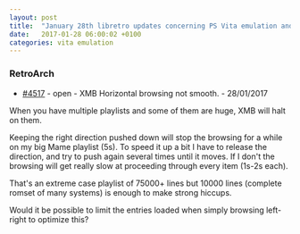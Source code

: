 ```yaml
---
layout: post
title:  "January 28th libretro updates concerning PS Vita emulation and emulators"
date:   2017-01-28 06:00:02 +0100
categories: vita emulation
---
```


### RetroArch
- [#4517](https://github.com/libretro/RetroArch/issues/4517) - open - XMB Horizontal browsing not smooth. - 28/01/2017

When you have multiple playlists and some of them are huge, XMB will halt on them.

Keeping the right direction pushed down will stop the browsing for a while on my big Mame playlist (5s).
To speed it up a bit I have to release the direction, and try to push again several times until it moves.
If I don't the browsing will get really slow at proceeding through every item (1s-2s each).

That's an extreme case playlist of 75000+ lines but 10000 lines (complete romset of many systems) is enough to make strong hiccups.

Would it be possible to limit the entries loaded when simply browsing left-right to optimize this?

